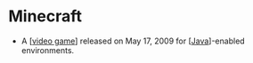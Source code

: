 # Minecraft

- A [[video game]] released on May 17, 2009 for [[Java]]-enabled environments.

[//begin]: # "Autogenerated link references for markdown compatibility"
[video game]: video-game "Video Game"
[Java]: java "Java"
[//end]: # "Autogenerated link references"
